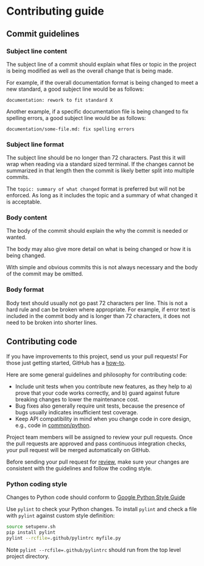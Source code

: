 # Contributing guide

## Commit guidelines

### Subject line content

The subject line of a commit should explain what files or topic in the project
is being modified as well as the overall change that is being made.

For example, if the overall documentation format is being changed to meet a new
standard, a good subject line would be as follows:

```
documentation: rework to fit standard X
```

Another example, if a specific documentation file is being changed to fix
spelling errors, a good subject line would be as follows:

```
documentation/some-file.md: fix spelling errors
```

### Subject line format

The subject line should be no longer than 72 characters. Past this it will wrap
when reading via a standard sized terminal. If the changes cannot be summarized
in that length then the commit is likely better split into multiple commits.

The `topic: summary of what changed` format is preferred but will not be
enforced. As long as it includes the topic and a summary of what changed it is
acceptable.

### Body content

The body of the commit should explain the why the commit is needed or wanted.

The body may also give more detail on what is being changed or how it is being
changed.

With simple and obvious commits this is not always necessary and the body of the
commit may be omitted.

### Body format

Body text should usually not go past 72 characters per line. This is not a hard
rule and can be broken where appropriate. For example, if error text is included
in the commit body and is longer than 72 characters, it does not need to be
broken into shorter lines.

## Contributing code

If you have improvements to this project, send us your pull requests! For those
just getting started, GitHub has a
[how-to](https://help.github.com/articles/using-pull-requests/).

Here are some general guidelines and philosophy for contributing code:
*   Include unit tests when you contribute new features, as they help to a)
    prove that your code works correctly, and b) guard against future breaking
    changes to lower the maintenance cost.
*   Bug fixes also generally require unit tests, because the presence of bugs
    usually indicates insufficient test coverage.
*   Keep API compatibility in mind when you change code in core design,
    e.g., code in
    [common/python](https://github.com/cc-api/evidence-api/tree/main/common/python).

Project team members will be assigned to review your pull requests. Once the
pull requests are approved and pass continuous integration checks,
your pull request will be merged automatically on GitHub.

Before sending your pull request for
[review](https://github.com/cc-api/evidence-api/pulls),
make sure your changes are consistent with the guidelines and follow the
coding style.

### Python coding style

Changes to Python code should conform to
[Google Python Style Guide](https://google.github.io/styleguide/pyguide.html)

Use `pylint` to check your Python changes. To install `pylint` and check a file
with `pylint` against custom style definition:

```bash
source setupenv.sh
pip install pylint
pylint --rcfile=.github/pylintrc myfile.py
```

Note `pylint --rcfile=.github/pylintrc` should run from the
top level project directory.
